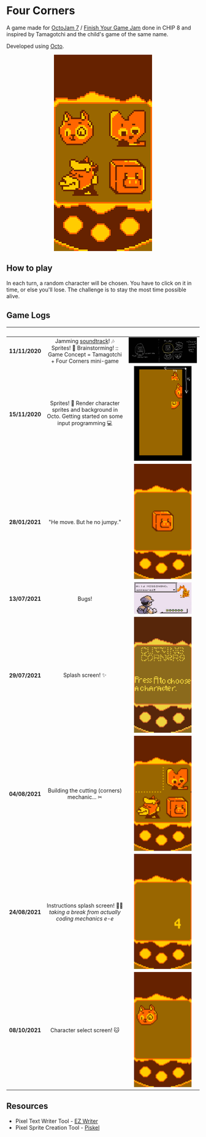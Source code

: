 # Four Corners

A game made for [OctoJam 7](https://itch.io/jam/octojam-7) / [Finish Your Game Jam](https://itch.io/jam/finishyourgamejam2020) done in CHIP 8 and inspired by Tamagotchi and the child's game of the same name.

Developed using [Octo](https://github.com/JohnEarnest/Octo).

<p align="center">
    <img src="images/preview.gif">
</p>

## How to play

In each turn, a random character will be chosen. You have to click on it in time, or else you'll lose. The challenge is to stay the most time possible alive.

## Game Logs

 &nbsp;|             |  &nbsp;
:-------------------------|:-------------------------:|:-------------------------:
**11/11/2020** | Jamming [soundtrack](https://www.youtube.com/watch?v=HL9_xm5HwrE&t=1649s)! 🎶 Sprites! 🎨 Brainstorming! :: Game Concept = Tamagotchi + Four Corners mini-game | <img src="images/20201111_dev_notes.jpg"> 
**15/11/2020** | Sprites! 🎨 Render character sprites and background in Octo. Getting started on some input programming 💻 | <img src="images/20201115_dev_notes.png" width="150">
**28/01/2021** | "He move. But he no jumpy." | <img src="images/20210128_dev_notes.gif" width="150">
**13/07/2021** | Bugs! | <img src="images/development_memes.png" width="150">
**29/07/2021** | Splash screen! ✨ | <img src="images/20210729_dev_notes.png" width="150">
**04/08/2021** | Building the cutting (corners) mechanic... ✂ | <img src="images/20210804_dev_notes.gif" width="150">
**24/08/2021** | Instructions splash screen! 👩‍🏫 *taking a break from actually coding mechanics e-e* | <img src="images/20210824_dev_notes.gif" width="150">
**08/10/2021** | Character select screen! 🐱 | <img src="images/20211008_dev_notes.gif" width="150">

## Resources

- Pixel Text Writer Tool - [EZ Writer](http://beyondloom.com/tools/ezwriter.html)
- Pixel Sprite Creation Tool - [Piskel](https://www.piskelapp.com/)
